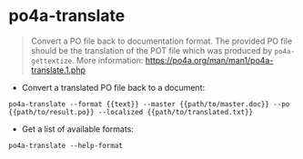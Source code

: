 # po4a-translate

> Convert a PO file back to documentation format.
> The provided PO file should be the translation of the POT file which was produced by `po4a-gettextize`.
> More information: <https://po4a.org/man/man1/po4a-translate.1.php>

- Convert a translated PO file back to a document:

`po4a-translate --format {{text}} --master {{path/to/master.doc}} --po {{path/to/result.po}} --localized {{path/to/translated.txt}}`

- Get a list of available formats:

`po4a-translate --help-format`
